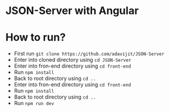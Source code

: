 # JSON-Server with Angular


# How to run?

 - First run `git clone https://github.com/adavijit/JSON-Server`
 - Enter into cloned directory using `cd JSON-Server`
 - Enter into fron-end directory using `cd front-end`
 - Run `npm install`
 - Back to root directory using `cd ..`
 - Enter into fron-end directory using `cd front-end`
 - Run `npm install`
 - Back to root directory using `cd ..`
 - Run `npm run dev`
